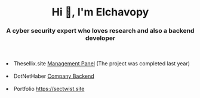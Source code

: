 <h1 align="center">Hi 👋, I'm Elchavopy</h1>
<h3 align="center">A cyber security expert who loves research and also a backend developer</h3><br><br>

<li>Thesellix.site <a href="https://thesellix.site">Management Panel</a> (The project was completed last year) </li><br>
<li>DotNetHaber <a href="https://dotnethaber.com">Company Backend</a> </li><br>
<li>Portfolio <a href="https://sectwist.site">https://sectwist.site</a> </li><br>

  
